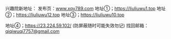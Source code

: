 
兴趣院新地址：
发布页：www.xqy789.com
地址①；https://liuliuwu1.top
地址②；https://liuliuwu12.top
地址③；https://liuliuwu10.top

地址④；https://23.224.59.102/ (防屏蔽随时可能失效勿记)
找回邮箱：qiqiwuqi7757@gmail.com

